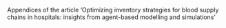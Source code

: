 Appendices of the article ‘Optimizing inventory strategies for blood supply chains in hospitals: insights from agent-based modelling and simulations’
